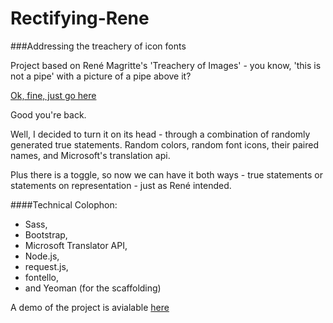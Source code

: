 Rectifying-Rene
===============

###Addressing the treachery of icon fonts

Project based on René Magritte's 'Treachery of Images' - you know, 'this is not a pipe' with a picture of a pipe above it?

[Ok, fine,  just go here](https://en.wikipedia.org/wiki/The_Treachery_of_Images)

Good you're back. 

Well, I decided to turn it on its head -  through a combination of randomly generated true statements. Random colors, random font icons, their paired names, and Microsoft's translation api.


Plus there is a toggle, so now we can have it both ways - true statements or statements on representation - just as René intended.


####Technical Colophon:
- Sass,
- Bootstrap,
- Microsoft Translator API,
- Node.js,
- request.js,
- fontello, 
- and Yeoman (for the scaffolding)

A demo of the project is avialable [here](http://www.williamkamovitch.com/projects/rectifyingrene/)
